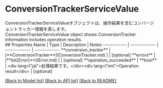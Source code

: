 # ConversionTrackerServiceValue

<div lang=\"ja\">ConversionTrackerServiceValueオブジェクトは、操作結果を含むコンバージョントラッカー情報を表します。</div> <div lang=\"en\">ConversionTrackerServiceValue object shows ConversionTracker information includes operation results.</div> 
## Properties
Name | Type | Description | Notes
------------ | ------------- | ------------- | -------------
**conversion_tracker** | [**ConversionTracker**](ConversionTracker.md) |  | [optional] 
**errors** | [**list[Error]**](Error.md) |  | [optional] 
**operation_succeeded** | **bool** | &lt;div lang&#x3D;\&quot;ja\&quot;&gt;処理結果です。&lt;/div&gt;&lt;div lang&#x3D;\&quot;en\&quot;&gt;Operation result&lt;/div&gt;  | [optional] 

[[Back to Model list]](../README.md#documentation-for-models) [[Back to API list]](../README.md#documentation-for-api-endpoints) [[Back to README]](../README.md)



